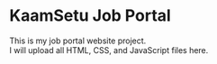 # KaamSetu Job Portal

This is my job portal website project.  
I will upload all HTML, CSS, and JavaScript files here.
